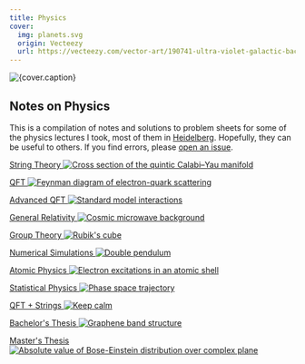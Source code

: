 ```yaml
---
title: Physics
cover:
  img: planets.svg
  origin: Vecteezy
  url: https://vecteezy.com/vector-art/190741-ultra-violet-galactic-background-free-vector
---
```


<script lang="ts">
  import { DocsGrid } from '$lib'
  import { issues } from '$root/package.json'
  import Icon from '@iconify/svelte'
</script>

<img src="./planets.svg" alt={cover.caption} class="banner" />

<h2 class="section-title">
  <Icon inline icon="mdi:atom" />
  Notes on Physics
</h2>

This is a compilation of notes and solutions to problem sheets for some of the physics lectures I took, most of them in [Heidelberg](https://google.com/search?q=Heidelberg). Hopefully, they can be useful to others. If you find errors, please [open an issue]({issues}).

<DocsGrid style="max-width: var(--body-max-width); margin: 0 0 5em;">

[String Theory ![Cross section of the quintic Calabi–Yau manifold](./string-theory/calabi-yau.png)](physics/string-theory)

[QFT ![Feynman diagram of electron-quark scattering](./qft/electron-quark-scattering.png)](physics/qft)

[Advanced QFT ![Standard model interactions](./advanced-qft/standard-model-interactions.png)](physics/advanced-qft)

[General Relativity ![Cosmic microwave background](./general-relativity/sun-earth-spacetime.jpg)](physics/general-relativity)

[Group Theory ![Rubik's cube](./group-theory/rubiks-cube.png)](physics/group-theory)

[Numerical Simulations ![Double pendulum](./numerical-simulations/double-pendulum.jpg)](physics/numerical-simulations)

[Atomic Physics ![Electron excitations in an atomic shell](./atomic-physics/excited-electrons.png)](physics/atomic-physics)

[Statistical Physics ![Phase space trajectory](./statistical-physics/phase-space-trajectory.png)](physics/statistical-physics)

[QFT + Strings ![Keep calm](./advanced-qft+strings/keep-calm.png)](physics/advanced-qft+strings)

[Bachelor's Thesis ![Graphene band structure](./bachelors-thesis/graphene-band-structure.png)](physics/bachelors-thesis)

[Master's Thesis ![Absolute value of Bose-Einstein distribution over complex plane](./masters-thesis/complex-bose-einstein-distribution.png)](physics/masters-thesis)

</DocsGrid>

<style>
  p {
    max-width: 50em;
  }
</style>
